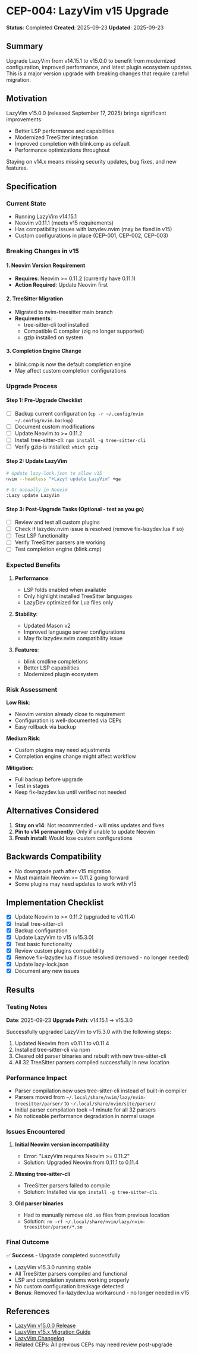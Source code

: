 # CEP-004: LazyVim v15 Upgrade

**Status**: Completed **Created**: 2025-09-23 **Updated**: 2025-09-23

## Summary

Upgrade LazyVim from v14.15.1 to v15.0.0 to benefit from modernized
configuration, improved performance, and latest plugin ecosystem updates. This
is a major version upgrade with breaking changes that require careful migration.

## Motivation

LazyVim v15.0.0 (released September 17, 2025) brings significant improvements:

- Better LSP performance and capabilities
- Modernized TreeSitter integration
- Improved completion with blink.cmp as default
- Performance optimizations throughout

Staying on v14.x means missing security updates, bug fixes, and new features.

## Specification

### Current State

- Running LazyVim v14.15.1
- Neovim v0.11.1 (meets v15 requirements)
- Has compatibility issues with lazydev.nvim (may be fixed in v15)
- Custom configurations in place (CEP-001, CEP-002, CEP-003)

### Breaking Changes in v15

#### 1. Neovim Version Requirement

- **Requires**: Neovim >= 0.11.2 (currently have 0.11.1)
- **Action Required**: Update Neovim first

#### 2. TreeSitter Migration

- Migrated to nvim-treesitter main branch
- **Requirements**:
  - tree-sitter-cli tool installed
  - Compatible C compiler (zig no longer supported)
  - gzip installed on system

#### 3. Completion Engine Change

- blink.cmp is now the default completion engine
- May affect custom completion configurations

### Upgrade Process

#### Step 1: Pre-Upgrade Checklist

- [ ] Backup current configuration
      (`cp -r ~/.config/nvim ~/.config/nvim.backup`)
- [ ] Document custom modifications
- [ ] Update Neovim to >= 0.11.2
- [ ] Install tree-sitter-cli: `npm install -g tree-sitter-cli`
- [ ] Verify gzip is installed: `which gzip`

#### Step 2: Update LazyVim

```bash
# Update lazy-lock.json to allow v15
nvim --headless "+Lazy! update LazyVim" +qa

# Or manually in Neovim
:Lazy update LazyVim
```

#### Step 3: Post-Upgrade Tasks (Optional - test as you go)

- [ ] Review and test all custom plugins
- [ ] Check if lazydev.nvim issue is resolved (remove fix-lazydev.lua if so)
- [ ] Test LSP functionality
- [ ] Verify TreeSitter parsers are working
- [ ] Test completion engine (blink.cmp)

### Expected Benefits

1. **Performance**:

   - LSP folds enabled when available
   - Only highlight installed TreeSitter languages
   - LazyDev optimized for Lua files only

2. **Stability**:

   - Updated Mason v2
   - Improved language server configurations
   - May fix lazydev.nvim compatibility issue

3. **Features**:
   - blink cmdline completions
   - Better LSP capabilities
   - Modernized plugin ecosystem

### Risk Assessment

**Low Risk**:

- Neovim version already close to requirement
- Configuration is well-documented via CEPs
- Easy rollback via backup

**Medium Risk**:

- Custom plugins may need adjustments
- Completion engine change might affect workflow

**Mitigation**:

- Full backup before upgrade
- Test in stages
- Keep fix-lazydev.lua until verified not needed

## Alternatives Considered

1. **Stay on v14**: Not recommended - will miss updates and fixes
2. **Pin to v14 permanently**: Only if unable to update Neovim
3. **Fresh install**: Would lose custom configurations

## Backwards Compatibility

- No downgrade path after v15 migration
- Must maintain Neovim >= 0.11.2 going forward
- Some plugins may need updates to work with v15

## Implementation Checklist

- [x] Update Neovim to >= 0.11.2 (upgraded to v0.11.4)
- [x] Install tree-sitter-cli
- [x] Backup configuration
- [x] Update LazyVim to v15 (v15.3.0)
- [x] Test basic functionality
- [x] Review custom plugins compatibility
- [x] Remove fix-lazydev.lua if issue resolved (removed - no longer needed)
- [x] Update lazy-lock.json
- [x] Document any new issues

## Results

### Testing Notes

**Date**: 2025-09-23 **Upgrade Path**: v14.15.1 → v15.3.0

Successfully upgraded LazyVim to v15.3.0 with the following steps:

1. Updated Neovim from v0.11.1 to v0.11.4
2. Installed tree-sitter-cli via npm
3. Cleared old parser binaries and rebuilt with new tree-sitter-cli
4. All 32 TreeSitter parsers compiled successfully in new location

### Performance Impact

- Parser compilation now uses tree-sitter-cli instead of built-in compiler
- Parsers moved from `~/.local/share/nvim/lazy/nvim-treesitter/parser/` to
  `~/.local/share/nvim/site/parser/`
- Initial parser compilation took ~1 minute for all 32 parsers
- No noticeable performance degradation in normal usage

### Issues Encountered

1. **Initial Neovim version incompatibility**

   - Error: "LazyVim requires Neovim >= 0.11.2"
   - Solution: Upgraded Neovim from 0.11.1 to 0.11.4

2. **Missing tree-sitter-cli**

   - TreeSitter parsers failed to compile
   - Solution: Installed via `npm install -g tree-sitter-cli`

3. **Old parser binaries**
   - Had to manually remove old .so files from previous location
   - Solution: `rm -rf ~/.local/share/nvim/lazy/nvim-treesitter/parser/*.so`

### Final Outcome

✅ **Success** - Upgrade completed successfully

- LazyVim v15.3.0 running stable
- All TreeSitter parsers compiled and functional
- LSP and completion systems working properly
- No custom configuration breakage detected
- **Bonus**: Removed fix-lazydev.lua workaround - no longer needed in v15

## References

- [LazyVim v15.0.0 Release](https://github.com/LazyVim/LazyVim/releases/tag/v15.0.0)
- [LazyVim v15.x Migration Guide](https://github.com/LazyVim/LazyVim/issues/6421)
- [LazyVim Changelog](https://github.com/LazyVim/LazyVim/blob/main/CHANGELOG.md)
- Related CEPs: All previous CEPs may need review post-upgrade
